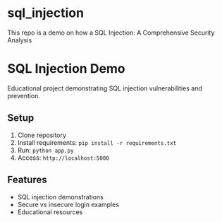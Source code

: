# sql_injection
This repo is a demo on how a SQL Injection: A Comprehensive Security Analysis


# SQL Injection Demo
Educational project demonstrating SQL injection vulnerabilities and prevention.

## Setup
1. Clone repository
2. Install requirements: `pip install -r requirements.txt`
3. Run: `python app.py`
4. Access: `http://localhost:5000`

## Features
- SQL injection demonstrations
- Secure vs insecure login examples
- Educational resources